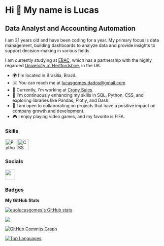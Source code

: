 Hi 👋 My name is Lucas
==========================

Data Analyst and Accounting Automation
-----------------------------

I am 31 years old and have been coding for a year. My primary focus is data management, building dashboards to analyze data and provide insights to support decision-making in various fields.

I am currently studying at [EBAC](https://ebaconline.com.br/about-us), which has a partnership with the highly regarded [University of Hertfordshire](https://www.herts.ac.uk/), in the UK.

* 🌍  I'm located in Brasília, Brazil.
* ✉️  You can reach me at [lucasgomes.dados@gmail.com](mailto:lucasgomes.dados@gmail.com).
* 🚀  Currently, I'm working at [Crony Sales](https://cronysales.com/).
* 🧠  I'm continuously enhancing my skills in SQL, Python, CSS, and exploring libraries like Pandas, Plotly, and Dash.
* 🤝  I am open to collaborating on projects that have a positive impact on company growth and development.
* 🎮  I enjoy playing video games, and my favorite is FIFA.

### Skills

<p align="left">
<a href="https://www.python.org" target="_blank" rel="noreferrer"><img src="https://upload.wikimedia.org/wikipedia/commons/thumb/c/c3/Python-logo-notext.svg/200px-Python-logo-notext.svg.png" width="36" height="36" alt="Python" /></a>
<a href="https://developer.mozilla.org/en-US/docs/Web/CSS" target="_blank" rel="noreferrer"><img src="https://raw.githubusercontent.com/danielcranney/readme-generator/main/public/icons/skills/css3-colored.svg" width="36" height="36" alt="CSS" /></a>

### Socials

<p align="left">
  <a href="https://www.linkedin.com/in/lucas-gomes-de-oliveira-75b234107/" target="_blank"><img src="https://raw.githubusercontent.com/danielcranney/readme-generator/main/public/icons/socials/linkedin.svg" width="32" height="32" /></a>
</p>

### Badges

<b>My GitHub Stats</b>

<a href="http://www.github.com/euolucasgomes"><img src="https://github-readme-stats.vercel.app/api?username=euolucasgomes&show_icons=true&hide=&count_private=true&title_color=3382ed&text_color=ffffff&icon_color=3382ed&bg_color=171717&hide_border=true&show_icons=true" alt="euolucasgomes's GitHub stats" /></a>

<a href="http://www.github.com/euolucasgomes"><img src="https://github-readme-streak-stats.herokuapp.com/?user=euolucasgomes&stroke=ffffff&background=171717&ring=3382ed&fire=3382ed&currStreakNum=ffffff&currStreakLabel=3382ed&sideNums=ffffff&sideLabels=ffffff&dates=ffffff&hide_border=true" /></a>

<a href="http://www.github.com/euolucasgomes"><img src="https://github-readme-activity-graph.cyclic.app/graph?username=euolucasgomes&bg_color=171717&color=ffffff&line=3382ed&point=ffffff&area_color=171717&area=true&hide_border=true&custom_title=GitHub%20Commits%20Graph" alt="GitHub Commits Graph" /></a>

<a href="https://github.com/euolucasgomes" align="left"><img src="https://github-readme-stats-peguimasid.vercel.app/api/top-langs/?username=euolucasgomes&layout=compact&title_color=3382ed&hide=css,objective-c,html&text_color=ffffff&icon_color=3382ed&bg_color=171717&hide_border=true&locale=en&custom_title=Top%20%Languages" alt="Top Languages" /></a>
